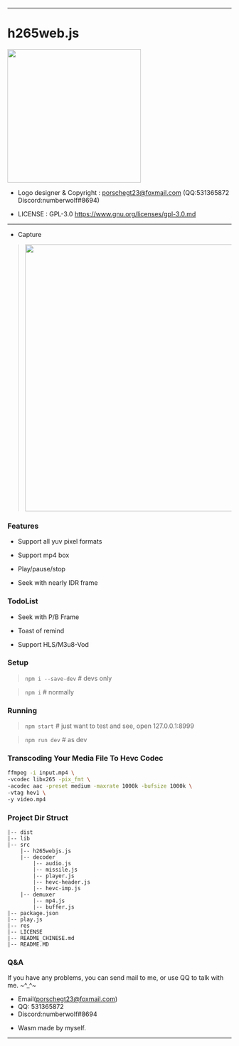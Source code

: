 --------------------------------------------------
# h265web.js

<img src="./res/logo@300x300.png" width="300px" />

* Logo designer & Copyright : porschegt23@foxmail.com (QQ:531365872 Discord:numberwolf#8694)

* LICENSE : GPL-3.0 https://www.gnu.org/licenses/gpl-3.0.md
----------------------------------------

* Capture
> <img src="./res/show.png" width="600px" />

### Features

* Support all yuv pixel formats

* Support mp4 box

* Play/pause/stop

* Seek with nearly IDR frame

### TodoList

* Seek with P/B Frame

* Toast of remind

* Support HLS/M3u8-Vod

### Setup

>`npm i --save-dev` # devs only

>`npm i` # normally

### Running 

>`npm start` # just want to test and see, open 127.0.0.1:8999

>`npm run dev` # as dev

### Transcoding Your Media File To Hevc Codec

```bash
ffmpeg -i input.mp4 \
-vcodec libx265 -pix_fmt \
-acodec aac -preset medium -maxrate 1000k -bufsize 1000k \
-vtag hev1 \
-y video.mp4
```

### Project Dir Struct

```struct
|-- dist
|-- lib
|-- src
    |-- h265webjs.js
    |-- decoder
        |-- audio.js
        |-- missile.js
        |-- player.js
        |-- hevc-header.js
        |-- hevc-imp.js
    |-- demuxer
        |-- mp4.js
        |-- buffer.js
|-- package.json
|-- play.js
|-- res
|-- LICENSE
|-- README_CHINESE.md
|-- README.MD
```



### Q&A
If you have any problems, you can send mail to me, or use QQ to talk with me. ~^_^~

* Email(porschegt23@foxmail.com)
* QQ: 531365872
* Discord:numberwolf#8694

- Wasm made by myself.

----------------------------

